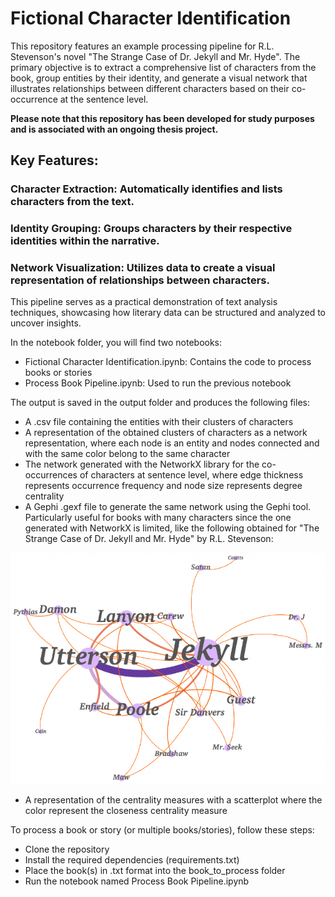 # Fictional Character Identification

This repository features an example processing pipeline for R.L. Stevenson's novel "The Strange Case of Dr. Jekyll and Mr. Hyde". The primary objective is to extract a comprehensive list of characters from the book, group entities by their identity, and generate a visual network that illustrates relationships between different characters based on their co-occurrence at the sentence level.

<strong> Please note that this repository has been developed for study purposes and is associated with an ongoing thesis project. </strong>

## Key Features:
### Character Extraction: Automatically identifies and lists characters from the text.
### Identity Grouping: Groups characters by their respective identities within the narrative.
### Network Visualization: Utilizes data to create a visual representation of relationships between characters.

This pipeline serves as a practical demonstration of text analysis techniques, showcasing how literary data can be structured and analyzed to uncover insights.

In the notebook folder, you will find two notebooks:

  * Fictional Character Identification.ipynb: Contains the code to process books or stories
  * Process Book Pipeline.ipynb: Used to run the previous notebook 


The output is saved in the output folder and produces the following files:

  * A .csv file containing the entities with their clusters of characters
  * A representation of the obtained clusters of characters as a network representation, where each node is an entity and nodes connected and with the same color belong to        the same character
  * The network generated with the NetworkX library for the co-occurrences of characters at sentence level, where edge thickness represents occurrence frequency and node size     represents degree centrality
  * A Gephi .gexf file to generate the same network using the Gephi tool. Particularly useful for books with many characters since the one generated with NetworkX is limited,     like the following obtained for "The Strange Case of Dr. Jekyll and Mr. Hyde" by R.L. Stevenson:

  ![Co-occurrence Network of Characters at sentence level generated with Gephi tool](data/gephi_image.png)

  * A representation of the centrality measures with a scatterplot where the color represent the closeness centrality measure
    
To process a book or story (or multiple books/stories), follow these steps:

* Clone the repository
* Install the required dependencies (requirements.txt)
* Place the book(s) in .txt format into the book_to_process folder
* Run the notebook named Process Book Pipeline.ipynb
